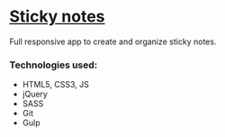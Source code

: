 # <a href="http://aekal.hekko24.pl/sticky-notes">Sticky notes</a>
Full responsive app to create and organize sticky notes. 

### Technologies used:
- HTML5, CSS3, JS
- jQuery
- SASS
- Git
- Gulp
